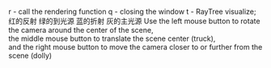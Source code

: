r - call the rendering function
q - closing the window
t - RayTree visualize;
红的反射
绿的到光源
蓝的折射
灰的主光源
Use the left mouse button to rotate the camera around the center of the scene,   
the middle mouse button to translate the scene center (truck),   
and the right mouse button to move the camera closer to or further from the scene (dolly)